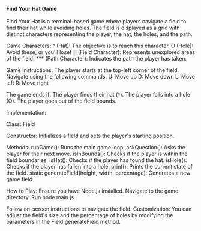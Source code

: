 **Find Your Hat Game**
<br>
<br>
Find Your Hat is a terminal-based game where players navigate a field to find their hat while avoiding holes. The field is displayed as a grid with distinct characters representing the player, the hat, the holes, and the path.

Game Characters:
^ (Hat): The objective is to reach this character.
O (Hole): Avoid these, or you'll lose!
░ (Field Character): Represents unexplored areas of the field.
*** (Path Character): Indicates the path the player has taken.

Game Instructions:
The player starts at the top-left corner of the field.
Navigate using the following commands:
U: Move up
D: Move down
L: Move left
R: Move right

The game ends if:
The player finds their hat (^).
The player falls into a hole (O).
The player goes out of the field bounds.

Implementation:

Class: Field

Constructor:
Initializes a field and sets the player's starting position.

Methods:
runGame(): Runs the main game loop.
askQuestion(): Asks the player for their next move.
isInBounds(): Checks if the player is within the field boundaries.
isHat(): Checks if the player has found the hat.
isHole(): Checks if the player has fallen into a hole.
print(): Prints the current state of the field.
static generateField(height, width, percentage): Generates a new game field.

How to Play:
Ensure you have Node.js installed.
Navigate to the game directory.
Run node main.js

Follow on-screen instructions to navigate the field.
Customization:
You can adjust the field's size and the percentage of holes by modifying the parameters in the Field.generateField method.

